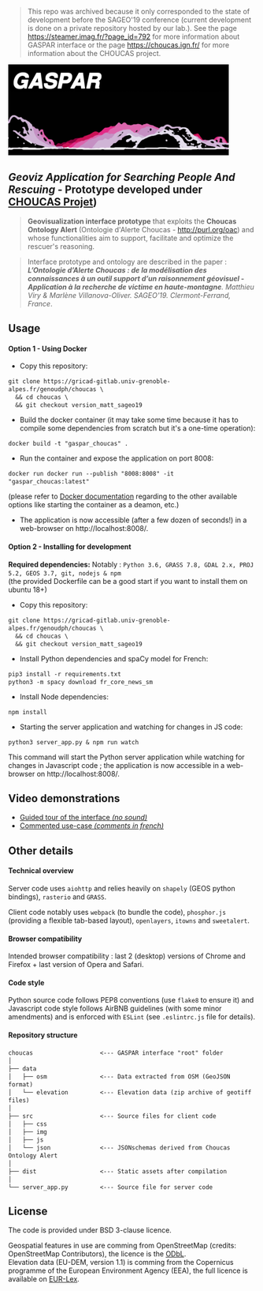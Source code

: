 > This repo was archived because it only corresponded to the state of development before the SAGEO'19 conference (current development is done on a private repository hosted by our lab.). See the page https://steamer.imag.fr/?page_id=792 for more information about GASPAR interface or the page https://choucas.ign.fr/ for more information about the CHOUCAS project.

![GASPAR-Choucas](src/img/gasparlogo.png)
## *Geoviz Application for Searching People And Rescuing* - Prototype developed under [CHOUCAS Projet](http://choucas.ign.fr))

> **Geovisualization interface prototype** that exploits the **Choucas Ontology Alert** (Ontologie d'Alerte Choucas - http://purl.org/oac) and whose functionalities aim to support, facilitate and optimize the rescuer's reasoning.  

> Interface prototype and ontology are described in the paper :  
>  *__L’Ontologie d’Alerte Choucas : de la modélisation des connaissances à un outil support d’un raisonnement géovisuel - Application à la recherche de victime en haute-montagne__. Matthieu Viry & Marlène Villanova-Oliver. SAGEO'19. Clermont-Ferrand, France*.

## Usage
#### Option 1 - Using Docker

- Copy this repository:

```
git clone https://gricad-gitlab.univ-grenoble-alpes.fr/genoudph/choucas \
  && cd choucas \
  && git checkout version_matt_sageo19
```

- Build the docker container (it may take some time because it has to compile some dependencies from scratch but it's a one-time operation):

```
docker build -t "gaspar_choucas" .
```

- Run the container and expose the application on port 8008:

```
docker run docker run --publish "8008:8008" -it "gaspar_choucas:latest"
```
(please refer to [Docker documentation](https://docs.docker.com/) regarding to the other available options like starting the container as a deamon, etc.)

- The application is now accessible (after a few dozen of seconds!) in a web-browser on http://localhost:8008/.


#### Option 2 - Installing for development
**Required dependencies:**
Notably : `Python 3.6, GRASS 7.8, GDAL 2.x, PROJ 5.2, GEOS 3.7, git, nodejs & npm`  
(the provided Dockerfile can be a good start if you want to install them on ubuntu 18+)


- Copy this repository:

```
git clone https://gricad-gitlab.univ-grenoble-alpes.fr/genoudph/choucas \
  && cd choucas \
  && git checkout version_matt_sageo19
```

- Install Python dependencies and spaCy model for French:

```
pip3 install -r requirements.txt
python3 -m spacy download fr_core_news_sm
```

- Install Node dependencies:

```
npm install
```

- Starting the server application and watching for changes in JS code:

```
python3 server_app.py & npm run watch
```

This command will start the Python server application while watching for changes in Javascript code ;
the application is now accessible in a web-browser on http://localhost:8008/.

## Video demonstrations

- [Guided tour of the interface *(no sound)*](https://steamer.imag.fr/wp-content/uploads/2019/10/screencast_gaspar_tour_guide.mp4)  
- [Commented use-case *(comments in french)*](https://steamer.imag.fr/wp-content/uploads/2019/10/screencast_gaspar_usecase_audio.mp4)


## Other details

#### Technical overview

Server code uses `aiohttp` and relies heavily on `shapely` (GEOS python bindings), `rasterio` and `GRASS`.

Client code notably uses `webpack` (to bundle the code), `phosphor.js` (providing a flexible tab-based layout), `openlayers`, `itowns` and `sweetalert`.

#### Browser compatibility

Intended browser compatibility : last 2 (desktop) versions of Chrome and Firefox + last version of Opera and Safari.

#### Code style

Python source code follows PEP8 conventions (use `flake8` to ensure it) and Javascript code style follows AirBNB guidelines (with some minor amendments) and is enforced with `ESLint` (see `.eslintrc.js` file for details).


#### Repository structure

```
choucas                   <--- GASPAR interface "root" folder
│
├── data
│   ├── osm               <--- Data extracted from OSM (GeoJSON format)
│   └── elevation         <--- Elevation data (zip archive of geotiff files)
│
├── src                   <--- Source files for client code
│   ├── css
│   ├── img
│   ├── js
│   └── json              <--- JSONschemas derived from Choucas Ontology Alert
│
├── dist                  <--- Static assets after compilation
│
└── server_app.py         <--- Source file for server code
```

## License

The code is provided under BSD 3-clause licence.

Geospatial features in use are comming from OpenStreetMap (credits: OpenStreetMap Contributors), the licence is the [ODbL](https://opendatacommons.org/licenses/odbl/index.html).  
Elevation data (EU-DEM, version 1.1) is comming from the Copernicus programme of the European Environment Agency (EEA), the full licence is available on [EUR-Lex](https://eur-lex.europa.eu/legal-content/EN/TXT/?uri=CELEX%3A32013R1159).
